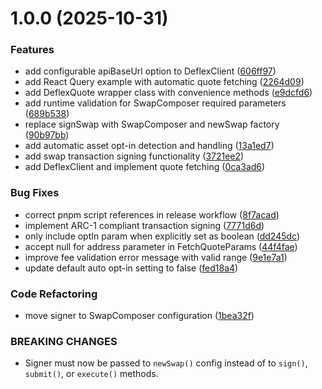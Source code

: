 # 1.0.0 (2025-10-31)


### Features

* add configurable apiBaseUrl option to DeflexClient ([606ff97](https://github.com/TxnLab/deflex-js/commit/606ff97f0efce1ba45d4ae537f7f24b08608ef91))
* add React Query example with automatic quote fetching ([2264d09](https://github.com/TxnLab/deflex-js/commit/2264d0916eb67f75d2286b935e8d9fa81a1c4e4e))
* add DeflexQuote wrapper class with convenience methods ([e9dcfd6](https://github.com/TxnLab/deflex-js/commit/e9dcfd6629b3a9003ecc74746ed00e9d9e1d08df))
* add runtime validation for SwapComposer required parameters ([689b538](https://github.com/TxnLab/deflex-js/commit/689b53814a8b6a8f1d239e4699548295a3526cf7))
* replace signSwap with SwapComposer and newSwap factory ([90b97bb](https://github.com/TxnLab/deflex-js/commit/90b97bbf5d3cbaf57597af32670114ff46300b36))
* add automatic asset opt-in detection and handling ([13a1ed7](https://github.com/TxnLab/deflex-js/commit/13a1ed75798758c81ae78d0c8805b06a0e2a3923))
* add swap transaction signing functionality ([3721ee2](https://github.com/TxnLab/deflex-js/commit/3721ee272a71aafd94d298dd41e24222d26f9474))
* add DeflexClient and implement quote fetching ([0ca3ad6](https://github.com/TxnLab/deflex-js/commit/0ca3ad629df102f87d7a767b55c42746de716d7d))


### Bug Fixes

* correct pnpm script references in release workflow ([8f7acad](https://github.com/TxnLab/deflex-js/commit/8f7acad82f25f0f90b0ff9e6013968eaa091fe80))
* implement ARC-1 compliant transaction signing ([7771d6d](https://github.com/TxnLab/deflex-js/commit/7771d6daa18599ca09a8cacef7785666d3229836))
* only include optIn param when explicitly set as boolean ([dd245dc](https://github.com/TxnLab/deflex-js/commit/dd245dc6ed5b7c7a5bdbff2d2530ee5e19e36c81))
* accept null for address parameter in FetchQuoteParams ([44f4fae](https://github.com/TxnLab/deflex-js/commit/44f4fae6b5c808cd4d8e84538a8d9a56595d5854))
* improve fee validation error message with valid range ([9e1e7a1](https://github.com/TxnLab/deflex-js/commit/9e1e7a1d11d8c6d2dda9b19ba2af02b88fa5375a))
* update default auto opt-in setting to false ([fed18a4](https://github.com/TxnLab/deflex-js/commit/fed18a42d2a49a106dcc148ae98db4edf2ca5f9c))


### Code Refactoring

* move signer to SwapComposer configuration ([1bea32f](https://github.com/TxnLab/deflex-js/commit/1bea32fe07d58a7658851624c98f7cbc1d576d51))


### BREAKING CHANGES

* Signer must now be passed to `newSwap()` config instead
of to `sign()`, `submit()`, or `execute()` methods.
